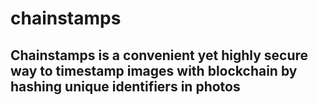 # chainstamps
## Chainstamps is a convenient yet highly secure way to timestamp images with blockchain by hashing unique identifiers in photos 
